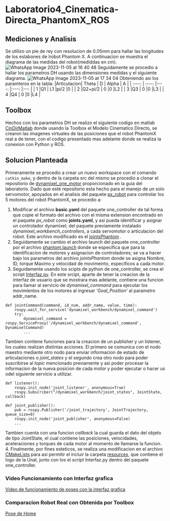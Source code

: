# Laboratorio4_Cinematica-Directa_PhantomX_ROS
## Mediciones y Analisis
Se utilizo un pie de rey con resolucion de 0.05mm para hallar las longitudes de los eslabones de lrobot Phantom X. A continuacion se muestra el diagrama de las medidas del robot(mediddas en cm).
![WhatsApp Image 2023-11-05 at 16 40 48](https://github.com/anhernadezdu/Laboratorio4_Cinematica-Directa_PhantomX_ROS/assets/70985250/a377600d-ea08-4925-9c87-8452264b8a1c)
Seguidamente se procedio a hallar los parametros DH usando las dimensiones medidas y el siguiente diagrama.
![WhatsApp Image 2023-11-05 at 17 34 04](https://github.com/anhernadezdu/Laboratorio4_Cinematica-Directa_PhantomX_ROS/assets/70985250/dec1d7c5-23cb-49cc-af59-45a39b6eee17)
Obteniendo asi los paramteros en la tabla:
|Articulacion| Theta    | D    | Alpha | A    |
| :---:      | :---:    |:---: |:---:  |:--:  |
| 1          |Q1        | L1   |pi/2   |0     |
| 2          |Q2+pi/2   | 0    |0      |L2    |
| 3          |Q3        | 0    |0      |L3    |
| 4          |Q4        | 0    |0      |L4    |
## Toolbox
Hechos con los parametros DH se realizo el siguiente codigo en matlab [CinDirMatlab](CinDirPhantom.m) donde usando la Toolbox el Modelo Cinematico Directo, se crearon las imagenes virtuales de las posiciones que el robot PhantomX real a de tener, con el codigo presentado mas adelante donde se realiza la conexion con Python y ROS.
## Solucion Planteada
Primeramente se procedio a crear un nuevo workspace con el comando `catkin_make`, y dentro de la carpeta src del mismo se procedio a clonar el repositorio de [dynamixel_one_motor](https://github.com/fegonzalez7/dynamixel_one_motor.git) proporcionado en la guia del laboratorio. Dado que este repositorio esta hecho para el manejo de un solo servomotor, apoyados en el analisis del paquete [px_robot](https://github.com/felipeg17/px_robot.git) para controlar los 5 motores del robot PhantomX, se procedio a:

1. Modificar el archivo **basic.yaml** del paquete one_controller de tal forma que copie el formato del archivo con el misma extension encontrado en el paquete *px_robot* como **joints.yaml**, y asi pueda identificar y asignar un controlador dynamixel; del paquete previamente instalado *dynamixel_workbench_controllers*, a cada servomotor o articulacion del robot. Este archivo modificado es el [jointsPhantom](jointsPhantom.yaml) .
2. Seguidamente se cambio el archivo launch del paquete one_controller por el archivo [phantom.launch](phantom.launch) donde se especifica que para la identificacion de motores y asignacion de controladores; se va a hacer bajo los parametros del archivo *jointsPhantom* donde se asigna Nombre, ID, torque Maximo y velocidad de movimeinto, especificos a cada motor.
3. Seguidamente usando los scipts de python de one_controller, se crea el script [Interfaz.py](Interfaz.py). En este srcipt, aparte de tener la creacion de la interfaz de usuario que se mostrara mas adelante, contiene una funcion para llamar al servicio de *dynamixel_command* para ejecutar los movimientos de los motores al ingresar *'Goal_Position'* al parametro addr_name.
```
def jointCommand(command, id_num, addr_name, value, time):
    rospy.wait_for_service('dynamixel_workbench/dynamixel_command')
    try:        
        dynamixel_command = rospy.ServiceProxy('/dynamixel_workbench/dynamixel_command', DynamixelCommand)
        ...
```
Tambien contiene funciones para la creacion de un publisher y un listener, los cuales realizan distintas acciones. El primero se comunica con el nodo maestro mediante otro nodo para enviar informacion de estado de articulaciones o *joint_states* y el segundo crea otro nodo para poder suscribirse al *topic* mencionado previamente y asi poder procesar la informacion de la nueva posicion de cada motor y poder ejecutar o hacer us odel siguiente servicio a utilizar.
```
def listener():
    rospy.init_node('joint_listener', anonymous=True)
    rospy.Subscriber("/dynamixel_workbench/joint_states", JointState, callback)
    
def joint_publisher():
    pub = rospy.Publisher('/joint_trajectory', JointTrajectory, queue_size=0)
    rospy.init_node('joint_publisher', anonymous=False)
    ...
```
Tambien cuenta con una funcion *callback* la cual guarda el dato del objeto de tipo JointState, el cual contiene las posiciones, velocidades, aceleraciones y torques de cada motor al momento de llamarse la funcion.
4. Finalmente, por fines esteticos, se realiza una modificacion en el archivo [CMakeLists](CMakeLists.txt) para asi permitir el incluir la carpeta [resources](resources), que contiene el logo de la Unal, junto con los el script Interfaz.py dentro del paquete one_controller.

### Video Funcionamiento con Interfaz grafica
[Video de funcionamiento de poses con la interfaz grafica](https://github.com/anhernadezdu/Laboratorio4_Cinematica-Directa_PhantomX_ROS/blob/main/Video_funcionamiento.mp4)



### Comparacion Robot Real con Obtenida por Toolbox

[Pose de Home](https://github.com/anhernadezdu/Laboratorio4_Cinematica-Directa_PhantomX_ROS/assets/70998067/75acd6a2-b639-4659-ae07-e131557f11a5)


